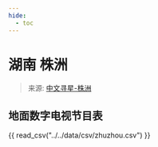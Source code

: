 ```yaml
---
hide:
  - toc
---
```


# 湖南 株洲

> 来源: [中文寻星-株洲](http://dtmb.saoing.com/zhuzhou.htm)

## 地面数字电视节目表

{{ read_csv("../../data/csv/zhuzhou.csv") }}
